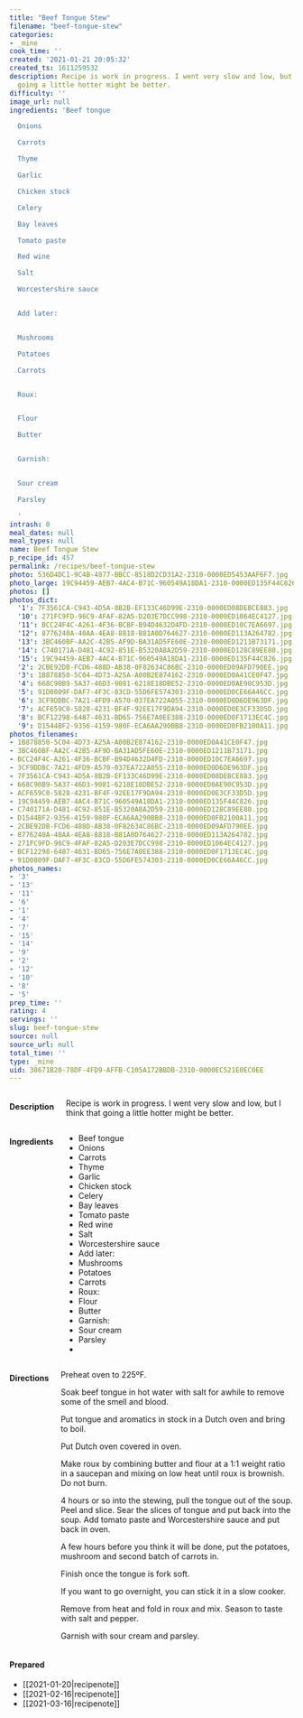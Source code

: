 ```yaml
---
title: "Beef Tongue Stew"
filename: "beef-tongue-stew"
categories:
- _mine
cook_time: ''
created: '2021-01-21 20:05:32'
created_ts: 1611259532
description: Recipe is work in progress. I went very slow and low, but I think that
  going a little hotter might be better.
difficulty: ''
image_url: null
ingredients: 'Beef tongue

  Onions

  Carrots

  Thyme

  Garlic

  Chicken stock

  Celery

  Bay leaves

  Tomato paste

  Red wine

  Salt

  Worcestershire sauce


  Add later:


  Mushrooms

  Potatoes

  Carrots


  Roux:


  Flour

  Butter


  Garnish:


  Sour cream

  Parsley

  '
intrash: 0
meal_dates: null
meal_types: null
name: Beef Tongue Stew
p_recipe_id: 457
permalink: /recipes/beef-tongue-stew
photo: 536D4DC1-9C4B-4877-BBCC-8518D2CD31A2-2310-0000ED5453AAF6F7.jpg
photo_large: 19C94459-AEB7-4AC4-B71C-960549A18DA1-2310-0000ED135F44C826.jpg
photos: []
photos_dict:
  '1': 7F3561CA-C943-4D5A-8B2B-EF133C46D99E-2310-0000ED08DEBCE883.jpg
  '10': 271FC9FD-96C9-4FAF-82A5-D203E7DCC998-2310-0000ED1064EC4127.jpg
  '11': BCC24F4C-A261-4F36-BCBF-B94D4632D4FD-2310-0000ED10C7EA6697.jpg
  '12': 8776240A-40AA-4EA8-8818-B81A0D764627-2310-0000ED113A264782.jpg
  '13': 3BC460BF-AA2C-42B5-AF9D-BA31AD5FE60E-2310-0000ED1211B73171.jpg
  '14': C740171A-D481-4C92-851E-B5320A8A2D59-2310-0000ED128C89EE80.jpg
  '15': 19C94459-AEB7-4AC4-B71C-960549A18DA1-2310-0000ED135F44C826.jpg
  '2': 2CBE92DB-FCD6-488D-AB38-0F82634C86BC-2310-0000ED09AFD790EE.jpg
  '3': 1B878850-5C04-4D73-A25A-A00B2E874162-2310-0000ED0A41CE0F47.jpg
  '4': 668C90B9-5A37-46D3-9081-6218E18DBE52-2310-0000ED0AE90C953D.jpg
  '5': 91D0809F-DAF7-4F3C-83CD-55D6FE574303-2310-0000ED0CE66A46CC.jpg
  '6': 3CF9DDBC-7A21-4FD9-A570-037EA722A055-2310-0000ED0D6DE963DF.jpg
  '7': ACF659C0-5828-4231-BF4F-92EE17F9DA94-2310-0000ED0E3CF33D5D.jpg
  '8': BCF12298-6487-4631-BD65-756E7A0EE388-2310-0000ED0F1713EC4C.jpg
  '9': D1544BF2-9356-4159-980F-ECA6AA290BB8-2310-0000ED0FB2100A11.jpg
photos_filenames:
- 1B878850-5C04-4D73-A25A-A00B2E874162-2310-0000ED0A41CE0F47.jpg
- 3BC460BF-AA2C-42B5-AF9D-BA31AD5FE60E-2310-0000ED1211B73171.jpg
- BCC24F4C-A261-4F36-BCBF-B94D4632D4FD-2310-0000ED10C7EA6697.jpg
- 3CF9DDBC-7A21-4FD9-A570-037EA722A055-2310-0000ED0D6DE963DF.jpg
- 7F3561CA-C943-4D5A-8B2B-EF133C46D99E-2310-0000ED08DEBCE883.jpg
- 668C90B9-5A37-46D3-9081-6218E18DBE52-2310-0000ED0AE90C953D.jpg
- ACF659C0-5828-4231-BF4F-92EE17F9DA94-2310-0000ED0E3CF33D5D.jpg
- 19C94459-AEB7-4AC4-B71C-960549A18DA1-2310-0000ED135F44C826.jpg
- C740171A-D481-4C92-851E-B5320A8A2D59-2310-0000ED128C89EE80.jpg
- D1544BF2-9356-4159-980F-ECA6AA290BB8-2310-0000ED0FB2100A11.jpg
- 2CBE92DB-FCD6-488D-AB38-0F82634C86BC-2310-0000ED09AFD790EE.jpg
- 8776240A-40AA-4EA8-8818-B81A0D764627-2310-0000ED113A264782.jpg
- 271FC9FD-96C9-4FAF-82A5-D203E7DCC998-2310-0000ED1064EC4127.jpg
- BCF12298-6487-4631-BD65-756E7A0EE388-2310-0000ED0F1713EC4C.jpg
- 91D0809F-DAF7-4F3C-83CD-55D6FE574303-2310-0000ED0CE66A46CC.jpg
photos_names:
- '3'
- '13'
- '11'
- '6'
- '1'
- '4'
- '7'
- '15'
- '14'
- '9'
- '2'
- '12'
- '10'
- '8'
- '5'
prep_time: ''
rating: 4
servings: ''
slug: beef-tongue-stew
source: null
source_url: null
total_time: ''
type: _mine
uid: 38671B20-78DF-4FD9-AFFB-C105A172BBDB-2310-0000EC521E0EC0EE
---
```

<div class="large-8 medium-7 columns" id="writeup">		<h4 id="description">Description</h4>
<div class="box box-description content"><p>Recipe is work in progress. I went very slow and low, but I think that going a little hotter might be better.</p>
</div>	</div><!-- #writeup -->
</div><!-- #row-one -->
<div class="row" id="row-two">	<div class="medium-4 small-5 columns"><h4 id="ingredients">Ingredients</h4><div class="box box-ingredients content"><ul>
<li>Beef tongue</li>
<li>Onions</li>
<li>Carrots</li>
<li>Thyme</li>
<li>Garlic</li>
<li>Chicken stock</li>
<li>Celery</li>
<li>Bay leaves</li>
<li>Tomato paste</li>
<li>Red wine</li>
<li>Salt</li>
<li>Worcestershire sauce</li>
<li>Add later:</li>
<li>Mushrooms</li>
<li>Potatoes</li>
<li>Carrots</li>
<li>Roux:</li>
<li>Flour</li>
<li>Butter</li>
<li>Garnish:</li>
<li>Sour cream</li>
<li>Parsley</li>
<li></li>
</ul>
</div>	</div>	<div class="medium-6 small-7 columns"><h4 id="directions">Directions</h4><div class="box box-directions content"><p>Preheat oven to 225ºF.</p>
<p>Soak beef tongue in hot water with salt for awhile to remove some of the smell and blood.</p>
<p>Put tongue and aromatics in stock in a Dutch oven and bring to boil.</p>
<p>Put Dutch oven covered in oven.</p>
<p>Make roux by combining butter and flour at a 1:1 weight ratio in a saucepan and mixing on low heat until roux is brownish. Do not burn.</p>
<p>4 hours or so into the stewing, pull the tongue out of the soup. Peel and slice. Sear the slices of tongue and put back into the soup. Add tomato paste and Worcestershire sauce and put back in oven.</p>
<p>A few hours before you think it will be done, put the potatoes, mushroom and second batch of carrots in.</p>
<p>Finish once the tongue is fork soft.</p>
<p>If you want to go overnight, you can stick it in a slow cooker.</p>
<p>Remove from heat and fold in roux and mix. Season to taste with salt and pepper.</p>
<p>Garnish with sour cream and parsley.</p>
</div>	</div>	<div class="medium-2 columns" id="photo-sidebar">		<div class="" id="meals"><h4>Prepared</h4><ul>
<li>[[2021-01-20|recipenote]]</li>
<li>[[2021-02-16|recipenote]]</li>
<li>[[2021-03-16|recipenote]]</li>
</ul>
		</div>